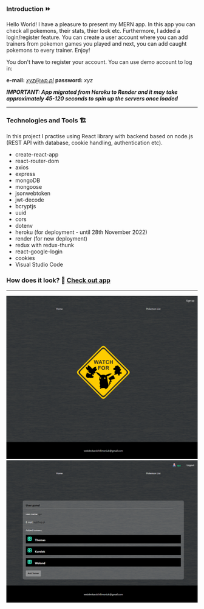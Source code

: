 ### Introduction ⏩
Hello World! I have a pleasure to present my MERN app. In this app you can check all pokemons, their stats, thier look etc. Furthermore, I added a login/register feature.
You can create a user account where you can add trainers from pokemon games you played and next, you can add caught pokemons to every trainer. Enjoy!

You don't have to register your account. You can use demo account to log in:

**e-mail:** *xyz@wp.pl*
**password:** *xyz*

*****IMPORTANT: App migrated from Heroku to Render and it may take approximately 45-120 seconds to spin up the servers once loaded*****

***
### Technologies and Tools 🏗
In this project I practise using React library with backend based on node.js (REST API with database, cookie handling, authentication etc).

* create-react-app 
* react-router-dom
* axios
* express
* mongoDB
* mongoose
* jsonwebtoken
* jwt-decode
* bcryptjs
* uuid
* cors
* dotenv
* heroku (for deployment - until 28th November 2022)
* render (for new deployment)
* redux with redux-thunk
* react-google-login
* cookies
* Visual Studio Code

### How does it look? 👀 [Check out app](https://pokemontrainerappclient.onrender.com/)
*** 
![screenshot](https://github.com/KarolChilimoniuk/pokemon-trainer-app-MERN/blob/master/client/src/images/pokemonscreen1.png)
![screenshot](https://github.com/KarolChilimoniuk/pokemon-trainer-app-MERN/blob/master/client/src/images/pokemonscreen2.png)
